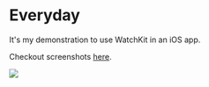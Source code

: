 # Everyday

It's my demonstration to use WatchKit in an iOS app.

Checkout screenshots [here](https://github.com/hemangshah/Everyday/tree/master/Screenshots/).

<img src = "https://github.com/hemangshah/Everyday/blob/master/Screenshots/Everyday.gif"/>
